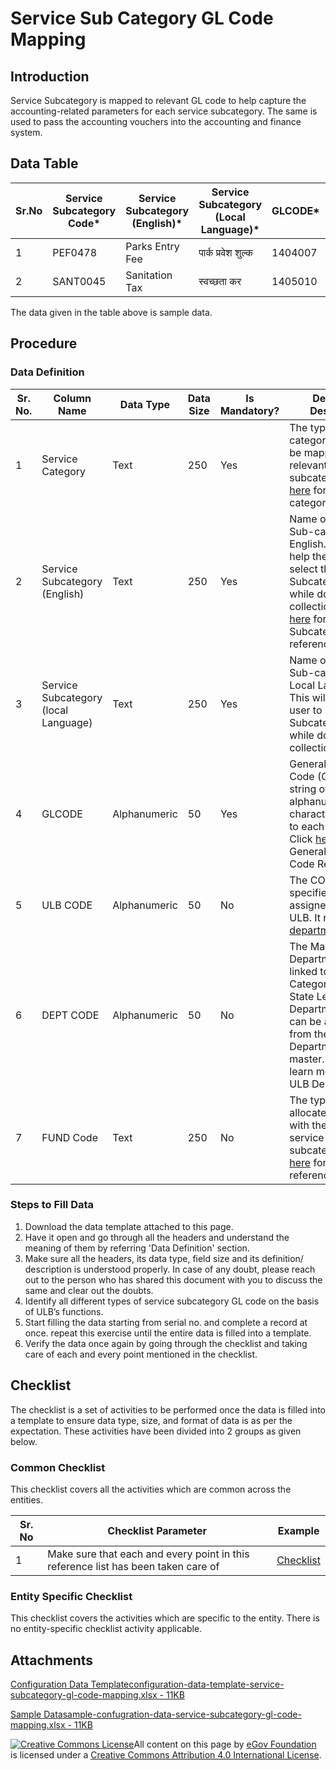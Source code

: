 # Service Sub Category GL Code Mapping

## Introduction <a href="#introduction" id="introduction"></a>

Service Subcategory is mapped to relevant GL code to help capture the accounting-related parameters for each service subcategory. The same is used to pass the accounting vouchers into the accounting and finance system.

## Data Table <a href="#data-table" id="data-table"></a>

| Sr.No | Service Subcategory Code\* | Service Subcategory (English)\* | Service Subcategory (Local Language)\* | GLCODE\* | ULB CODE | DEPT CODE | FUND Code |
| ----- | -------------------------- | ------------------------------- | -------------------------------------- | -------- | -------- | --------- | --------- |
| 1     | PEF0478                    | Parks Entry Fee                 | पार्क प्रवेश शुल्क                     | 1404007  | 1001     | DEPT\_1   | 01        |
| 2     | SANT0045                   | Sanitation Tax                  | स्वच्छता कर                            | 1405010  | 1002     | DEPT\_2   | 01        |

The data given in the table above is sample data.

## Procedure <a href="#procedure" id="procedure"></a>

### Data Definition <a href="#data-definition" id="data-definition"></a>

| Sr. No. | Column Name                          | Data Type    | Data Size | Is Mandatory? | Definition/ Description                                                                                                                                                                                                                                                                                                               |
| ------- | ------------------------------------ | ------------ | --------- | ------------- | ------------------------------------------------------------------------------------------------------------------------------------------------------------------------------------------------------------------------------------------------------------------------------------------------------------------------------------- |
| 1       | Service Category                     | Text         | 250       | Yes           | The type of category which is to be mapped with the relevant service subcategory. Click[ here](service-category.md) for Service category reference                                                                                                                                                                                    |
| 2       | Service Subcategory (English)        | Text         | 250       | Yes           | Name of “Service Sub-category” in English. This will help the user to select the Subcategory name while doing the collection. Click[ here](service-sub-category.md) for Service Subcategory reference                                                                                                                                 |
| 3       | Service Subcategory (local Language) | Text         | 250       | Yes           | Name of “Service Sub-category” in Local Language. This will help the user to select the Subcategory name while doing the collection                                                                                                                                                                                                   |
| 4       | GLCODE                               | Alphanumeric | 50        | Yes           | General Ledger Code (GL Code) is a string of alphanumeric characters assigned to each Service. Click [here](https://docs.digit.org/configure-digit/configuring-master-data-templates/module-setup/finance-data/sub-ledger-category) for the General Ledger Code Reference                                                             |
| 5       | ULB CODE                             | Alphanumeric | 50        | No            | The CODE which is specified and assigned to each ULB. It refers to the [department](https://docs.digit.org/configure-digit/configuring-master-data-templates/environment-setup/state-level-setup/ulb-departments)​                                                                                                                    |
| 6       | DEPT CODE                            | Alphanumeric | 50        | No            | The Master Department Code linked to the“Service Category” at the State Level. The Department Code can be ascertained from the ULB Departments master. Click [here](https://docs.digit.org/configure-digit/configuring-master-data-templates/environment-setup/state-level-setup/ulb-departments) to learn more about ULB Departments |
| 7       | FUND Code                            | Text         | 250       | No            | The type of fund allocated/associated with the respective service subcategory. Click[ here](../../finance/finance-master-data-templates/funds.md) for Fund reference                                                                                                                                                                  |

### Steps to Fill Data <a href="#steps-to-fill-data" id="steps-to-fill-data"></a>

1. Download the data template attached to this page.
2. Have it open and go through all the headers and understand the meaning of them by referring 'Data Definition' section.
3. Make sure all the headers, its data type, field size and its definition/ description is understood properly. In case of any doubt, please reach out to the person who has shared this document with you to discuss the same and clear out the doubts.
4. Identify all different types of service subcategory GL code on the basis of ULB’s functions.
5. Start filling the data starting from serial no. and complete a record at once. repeat this exercise until the entire data is filled into a template.
6. Verify the data once again by going through the checklist and taking care of each and every point mentioned in the checklist.

## Checklist <a href="#checklist" id="checklist"></a>

The checklist is a set of activities to be performed once the data is filled into a template to ensure data type, size, and format of data is as per the expectation. These activities have been divided into 2 groups as given below.

### Common Checklist <a href="#common-checklist" id="common-checklist"></a>

This checklist covers all the activities which are common across the entities.

| Sr. No | Checklist Parameter                                                               | Example                                                                                                                      |
| ------ | --------------------------------------------------------------------------------- | ---------------------------------------------------------------------------------------------------------------------------- |
| 1      | Make sure that each and every point in this reference list has been taken care of | ​[Checklist](https://docs.digit.org/configure-digit/configuring-master-data-templates/module-setup/common-config/checklist)​ |

### Entity Specific Checklist <a href="#entity-specific-checklist" id="entity-specific-checklist"></a>

This checklist covers the activities which are specific to the entity. There is no entity-specific checklist activity applicable.

## Attachments <a href="#attachments" id="attachments"></a>

[Configuration Data Templateconfiguration-data-template-service-subcategory-gl-code-mapping.xlsx - 11KB](https://firebasestorage.googleapis.com/v0/b/gitbook-28427.appspot.com/o/assets%2F-MERG\_iQW5oN4ukgXP8K%2Fsync%2F903003f5e9833d0d274c3bd60c00bc4bad607b81.xlsx?generation=1602050607397274\&alt=media)

[Sample Datasample-confugration-data-service-subcategory-gl-code-mapping.xlsx - 11KB](https://firebasestorage.googleapis.com/v0/b/gitbook-28427.appspot.com/o/assets%2F-MERG\_iQW5oN4ukgXP8K%2Fsync%2F9ce715075400445059d67bddcf3c278e782485e8.xlsx?generation=1602050607472876\&alt=media)

[![Creative Commons License](https://i.creativecommons.org/l/by/4.0/80x15.png)](http://creativecommons.org/licenses/by/4.0/)All content on this page by [eGov Foundation ](https://egov.org.in)is licensed under a [Creative Commons Attribution 4.0 International License](http://creativecommons.org/licenses/by/4.0/).
